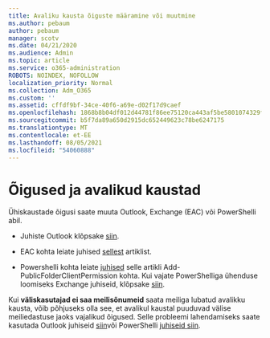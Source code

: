 ```yaml
---
title: Avaliku kausta õiguste määramine või muutmine
ms.author: pebaum
author: pebaum
manager: scotv
ms.date: 04/21/2020
ms.audience: Admin
ms.topic: article
ms.service: o365-administration
ROBOTS: NOINDEX, NOFOLLOW
localization_priority: Normal
ms.collection: Adm_O365
ms.custom: ''
ms.assetid: cffdf9bf-34ce-40f6-a69e-d02f17d9caef
ms.openlocfilehash: 1868b8b04df012d44781f86ee75120ca443af5be5801074329f17c0e40a5acc7
ms.sourcegitcommit: b5f7da89a650d2915dc652449623c78be6247175
ms.translationtype: MT
ms.contentlocale: et-EE
ms.lasthandoff: 08/05/2021
ms.locfileid: "54060888"
---
```

# <a name="permissions-and-public-folders"></a>Õigused ja avalikud kaustad

Ühiskaustade õigusi saate muuta Outlook, Exchange (EAC) või PowerShelli abil.
  
- Juhiste Outlook klõpsake [siin](https://support.office.com/article/Set-or-change-permissions-for-a-public-folder-b2e0440c-7873-48ec-9ff2-b1a20b723005.aspx).
    
- EAC kohta leiate juhised [sellest](https://technet.microsoft.com/library/jj651147%28v=exchg.150%29.aspx.aspx#Anchor_1) artiklist. 
    
- Powershelli kohta leiate [juhised](https://technet.microsoft.com/library/bb124743%28v=exchg.160%29.aspx.aspx) selle artikli Add-PublicFolderClientPermission kohta. Kui vajate PowerShelliga ühenduse loomiseks Exchange juhiseid, klõpsake [siin](https://technet.microsoft.com/library/jj984289%28v=exchg.160%29.aspx.aspx).
    
Kui **väliskasutajad ei saa meilisõnumeid** saata meiliga lubatud avalikku kausta, võib põhjuseks olla see, et avalikul kaustal puuduvad välise meiliedastuse jaoks vajalikud õigused. Selle probleemi lahendamiseks saate kasutada Outlook juhiseid [siin](https://technet.microsoft.com/library/aa997560%28v=exchg.150%29.aspx.aspx#Anchor_1)või PowerShelli [juhiseid siin](https://support.microsoft.com/help/2984402/-5.7.1-smtp-550-5.7.1-resolver.rst.authrequired-nondelivery-report-when-external-users-try-to-send-mail-to-mail-enabled-public-folders-in-office-365.aspx).
  


